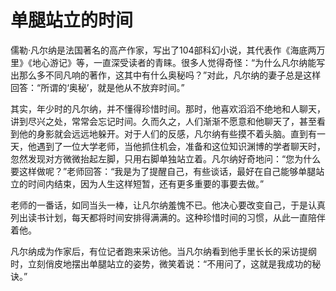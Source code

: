 # 单腿站立的时间

儒勒·凡尔纳是法国著名的高产作家，写出了104部科幻小说，其代表作《海底两万里》《地心游记》等，一直深受读者的青睐。很多人觉得奇怪：“为什么凡尔纳能写出那么多不同凡响的著作，这其中有什么奥秘吗？”对此，凡尔纳的妻子总是这样回答：“所谓的‘奥秘’，就是他从不放弃时间。” 

其实，年少时的凡尔纳，并不懂得珍惜时间。那时，他喜欢滔滔不绝地和人聊天，讲到尽兴之处，常常会忘记时间。久而久之，人们渐渐不愿意和他聊天了，甚至看到他的身影就会远远地躲开。对于人们的反感，凡尔纳有些摸不着头脑。直到有一天，他遇到了一位大学老师，当他抓住机会，准备和这位知识渊博的学者聊天时，忽然发现对方微微抬起左脚，只用右脚单独站立着。凡尔纳好奇地问：“您为什么要这样做呢？”老师回答：“我是为了提醒自己，有些谈话，最好在自己能够单腿站立的时间内结束，因为人生这样短暂，还有更多重要的事要去做。” 

老师的一番话，如同当头一棒，让凡尔纳羞愧不已。他决心要改变自己，于是认真列出读书计划，每天都将时间安排得满满的。这种珍惜时间的习惯，从此一直陪伴着他。 

凡尔纳成为作家后，有位记者跑来采访他。当凡尔纳看到他手里长长的采访提纲时，立刻俏皮地摆出单腿站立的姿势，微笑着说：“不用问了，这就是我成功的秘诀。”